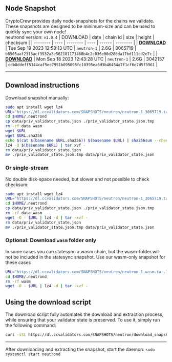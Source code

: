## Node Snapshot
CryptoCrew provides daily node-snapshots for the chains we validate. These snapshots are designed to be minimum-size and can be used to quickly sync your own node!  
neutrond version: `v1.0.4`
| DOWNLOAD | date | chain id | size | height | checksum |
| -------- | ---- | -------- | ---- | ------ | -------- |
| **[DOWNLOAD](https://dl.ccvalidators.com/SNAPSHOTS/neutron/neutron-1_3065719.tar.lz4)** | Tue Sep 19 2023 12:58:13 UTC | `neutron-1` | 2.6G | 3065719 | `b8505aaf2313acf3932a3e562181171460b4c2c036e00d280da17bd111cd2e7c` |
| **[DOWNLOAD](https://dl.ccvalidators.com/SNAPSHOTS/neutron/neutron-1_3042157.tar.lz4)** | Mon Sep 18 2023 12:43:28 UTC | `neutron-1` | 2.6G | 3042157 | `cdb8ddeff5144caf5ec7951b095095fc10395ea6d3b46454a7f1cf6e7d5f3961` |

---

## Download instructions
Download snapshot manually:
```sh
sudo apt install wget lz4
URL="https://dl.ccvalidators.com/SNAPSHOTS/neutron/neutron-1_3065719.tar.lz4"
cd $HOME/.neutrond
cp data/priv_validator_state.json ./priv_validator_state.json.tmp
rm -rf data wasm
wget $URL
wget $URL.sha256
echo $(cat $(basename $URL.sha256)) $(basename $URL) | sha256sum --check
lz4 -d $(basename $URL) | tar xvf -
rm data/priv_validator_state.json
mv ./priv_validator_state.json.tmp data/priv_validator_state.json
```

### Or single-stream
No double disk-space needed, but slower and not possible to check checksum:
```sh
sudo apt install wget lz4
URL="https://dl.ccvalidators.com/SNAPSHOTS/neutron/neutron-1_3065719.tar.lz4"
cd $HOME/.neutrond
cp data/priv_validator_state.json ./priv_validator_state.json.tmp
rm -rf data wasm
wget -O - $URL | lz4 -d | tar -xvf -
rm data/priv_validator_state.json
mv ./priv_validator_state.json.tmp data/priv_validator_state.json
```

### Optional: Download `wasm` folder only
In some cases you can statesync a wasm chain, but the wasm-folder will not be included in the statesync snapshot. Use our wasm-only snapshot for these cases
```sh
URL="https://dl.ccvalidators.com/SNAPSHOTS/neutron/neutron-1_wasm.tar.lz4"
cd $HOME/.neutrond
rm -rf wasm
wget -O - $URL | lz4 -d | tar -xvf -
```



## Using the download script

The download script fully automates the download and extraction process, while ensuring that your validator state is preserved. To use it, simply run the following command:
```sh
curl -sSL https://dl.ccvalidators.com/SNAPSHOTS/neutron/download_snapshot.sh | bash
```
---

After downloading and extracting the snapshot, start the daemon: `sudo systemctl start neutrond`

